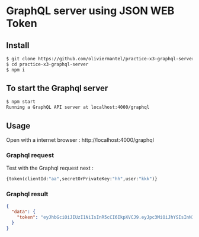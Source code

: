 # GraphQL server using JSON WEB Token

## Install
```bash
$ git clone https://github.com/oliviermantel/practice-x3-graphql-server.git
$ cd practice-x3-graphql-server
$ npm i 
```

## To start the Graphql server
```bash
$ npm start
Running a GraphQL API server at localhost:4000/graphql
```
## Usage

Open with a internet browser : http://localhost:4000/graphql

### Graphql request

Test with the Graphql request next :
```graphql
{token(clientId:"aa",secretOrPrivateKey:"hh",user:"kkk")}
```

### Graphql result

```json
{
  "data": {
    "token": "eyJhbGciOiJIUzI1NiIsInR5cCI6IkpXVCJ9.eyJpc3MiOiJhYSIsInN1YiI6ImtrayIsImF1ZCI6IiIsImlhdCI6MTYyNjI3NzkyNywiZXhwIjoxNjI2Mjc4NTI3fQ"
  }
}
```
